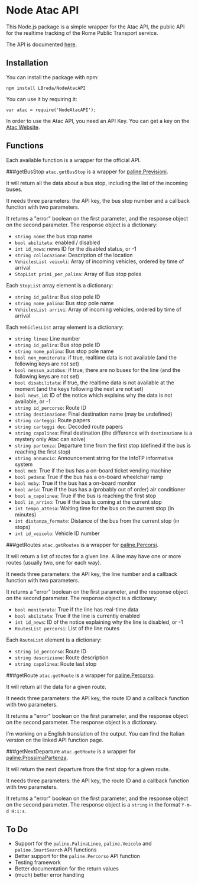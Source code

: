 Node Atac API
=============

This Node.js package is a simple wrapper for the Atac API, the public
API for the realtime tracking of the Rome Public Transport service.

The API is documented
[here](https://www.agenziamobilita.roma.it/it/api-real-time.html).

Installation
------------

You can install the package with npm:

    npm install LBreda/NodeAtacAPI
  
You can use it by requiring it:

    var atac = require('NodeAtacAPI');
    
In order to use the Atac API, you need an API Key. You can get a key
on the [Atac Website](http://muovi.roma.it/dev/key).
    
Functions
---------
Each available function is a wrapper for the official API.

###getBusStop
`atac.getBusStop` is a wrapper for [paline.Previsioni](https://bitbucket.org/agenziamobilita/muoversi-a-roma/wiki/paline.Previsioni).

It will return all the data about a bus stop, including the list of the
incoming buses.

It needs three parameters: the API key, the bus stop number and a
callback function with two parameters.

It returns a "error" boolean on the first parameter, and the response
object on the second parameter. The response object is a dictionary:

* `string nome`: the bus stop name
* `bool abilitata`: enabled / disabled
* `int id_news`: news ID for the disabled status, or -1
* `string collocazione`: Description of the location
* `VehiclesList veicoli`: Array of incoming vehicles, ordered by time of arrival
* `StopList primi_per_palina`: Array of Bus stop poles

Each `StopList` array element is a dictionary:

* `string id_palina`: Bus stop pole ID
* `string nome_palina`: Bus stop pole name
* `VehiclesList arrivi`: Array of incoming vehicles, ordered by time of arrival
  
Each `VehiclesList` array element is a dictionary:

* `string linea`: Line number
* `string id_palina`: Bus stop pole ID
* `string nome_palina`: Bus stop pole name
* `bool non_monitorata`: if true, realtime data is not available (and the following keys are not set)
* `bool nessun_autobus`: if true, there are no buses for the line (and the following keys are not set)
* `bool disabilitata`: if true, the realtime data is not available at the moment (and the keys following the next are not set)
* `bool news_id`: ID of the notice which explains why the data is not available, or -1
* `string id_percorso`: Route ID
* `string destinazione`: Final destination name (may be undefined)
* `string carteggi`: Route papers
* `string carteggi dec`: Decoded route papers
* `string capolinea`: Final destination (the difference with `destinazione` is a mystery only Atac can solve)
* `string partenza`: Departure time from the first stop (defined if the bus is reaching the first stop)
* `string annuncio`: Announcement string for the InfoTP informative system
* `bool meb`: True if the bus has a on-board ticket vending machine
* `bool pedana`: True if the bus has a on-board wheelchair ramp
* `bool moby`: True if the bus has a on-board monitor
* `bool aria`: True if the bus has a (probably out of order) air conditioner
* `bool a_capolinea`: True if the bus is reaching the first stop
* `bool in_arrivo`: True if the bus is coming at the current stop
* `int tempo_attesa`: Waiting time for the bus on the current stop (in minutes)
* `int distanza_fermate`: Distance of the bus from the current stop (in stops)
* `int id_veicolo`: Vehicle ID number
  
###getRoutes
`atac.getRoutes` is a wrapper for [paline.Percorsi](https://bitbucket.org/agenziamobilita/muoversi-a-roma/wiki/paline.Percorsi).

It will return a list of routes for a given line. A line may have one
or more routes (usually two, one for each way).

It needs three parameters: the API key, the line number and a
callback function with two parameters.

It returns a "error" boolean on the first parameter, and the response
object on the second parameter. The response object is a dictionary:

* `bool monitorata`: True if the line has real-time data
* `bool abilitata`: True if the line is currently enabled
* `int id_news`: ID of the notice explaining why the line is disabled, or -1
* `RoutesList percorsi`: List of the line routes

Each `RouteList` element is a dictionary:

* `string id_percorso`: Route ID
* `string descrizione`: Route description
* `string capolinea`: Route last stop
  
###getRoute
`atac.getRoute` is a wrapper for [paline.Percorso](https://bitbucket.org/agenziamobilita/muoversi-a-roma/wiki/paline.Percorso).

It will return all the data for a given route.

It needs three parameters: the API key, the route ID and a
callback function with two parameters.

It returns a "error" boolean on the first parameter, and the response
object on the second parameter. The response object is a dictionary.

I'm working on a English translation of the output. You can find the
Italian version on the linked API function page.

###getNextDeparture
`atac.getRoute` is a wrapper for [paline.ProssimaPartenza](https://bitbucket.org/agenziamobilita/muoversi-a-roma/wiki/paline.ProssimaPartenza).

It will return the next departure from the first stop for a given route.

It needs three parameters: the API key, the route ID and a
callback function with two parameters.

It returns a "error" boolean on the first parameter, and the response
object on the second parameter. The response object is a `string` in
the format `Y-m-d H:i:s`.

To Do
-----
* Support for the `paline.PalinaLinee`, `paline.Veicolo` and
`paline.SmartSearch` API functions
* Better support for the `paline.Percorso` API function
* Testing framework
* Better documentation for the return values
* (much) better error handling